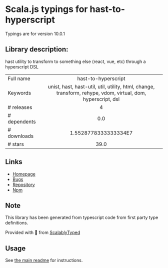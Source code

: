 
# Scala.js typings for hast-to-hyperscript

Typings are for version 10.0.1

## Library description:
hast utility to transform to something else (react, vue, etc) through a hyperscript DSL

|                    |                 |
| ------------------ | :-------------: |
| Full name          | hast-to-hyperscript |
| Keywords           | unist, hast, hast-util, util, utility, html, change, transform, rehype, vdom, virtual, dom, hyperscript, dsl |
| # releases         | 4 |
| # dependents       | 0.0 |
| # downloads        | 1.5528778333333334E7 |
| # stars            | 39.0 |

## Links
- [Homepage](https://github.com/syntax-tree/hast-to-hyperscript#readme)
- [Bugs](https://github.com/syntax-tree/hast-to-hyperscript/issues)
- [Repository](https://github.com/syntax-tree/hast-to-hyperscript)
- [Npm](https://www.npmjs.com/package/hast-to-hyperscript)
    


## Note
This library has been generated from typescript code from first party type definitions.

Provided with :purple_heart: from [ScalablyTyped](https://github.com/oyvindberg/ScalablyTyped)

## Usage
See [the main readme](../../readme.md) for instructions.


